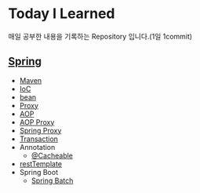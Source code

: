 # Today I Learned

매일 공부한 내용을 기록하는 Repository 입니다.(1일 1commit)

## [Spring](spring)

* [Maven](spring/2020-03-16-maven.md)
* [IoC](spring/2020-03-21-IoC.md)
* [bean](spring/2019-01-21-bean.md)
* [Proxy](spring/2019-01-20-proxy.md)
* [AOP](spring/2019-01-13-aop.md)
* [AOP Proxy](spring/2019-01-20-aop-proxy.md)
* [Spring Proxy](spring/2019-01-20-spring-proxy.md)
* [Transaction](spring/2019-01-13-transaction.md)
* Annotation
	* [@Cacheable](spring/2019-06-10-cache-annotation.md)
* [restTemplate](spring/2020-03-12-restTemplate.md)
* Spring Boot
	* [Spring Batch](spring/2020-03-23-batch.md)


